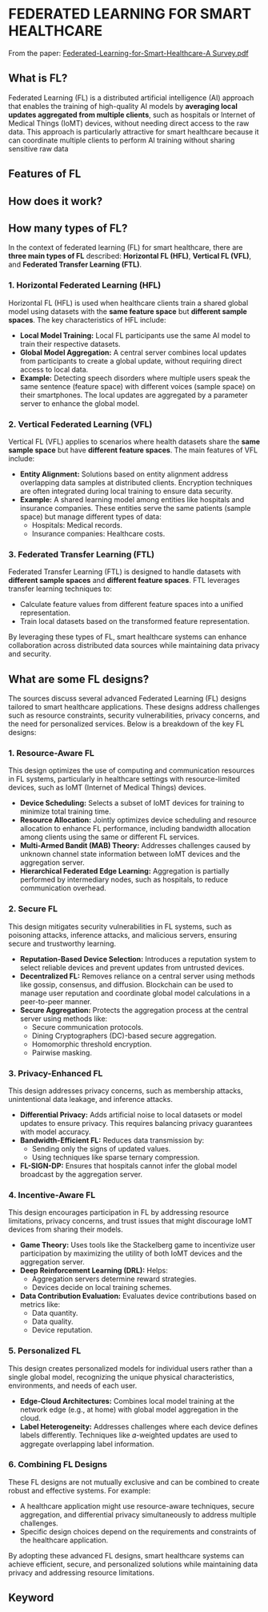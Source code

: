 # FEDERATED LEARNING FOR SMART HEALTHCARE

From the paper: [Federated-Learning-for-Smart-Healthcare-A Survey.pdf](/Paper/Federated-Learning-for-Smart-Healthcare-A%20Survey.pdf)

## What is FL?

Federated Learning (FL) is a distributed artificial intelligence (AI) approach that enables the training of high-quality AI models by **averaging local updates aggregated from multiple clients**, such as hospitals or Internet of Medical Things (IoMT) devices, without needing direct access to the raw data. This approach is particularly attractive for smart healthcare because it can coordinate multiple clients to perform AI training without sharing sensitive raw data

## Features of FL

## How does it work?

## How many types of FL?

In the context of federated learning (FL) for smart healthcare, there are **three main types of FL** described: **Horizontal FL (HFL)**, **Vertical FL (VFL)**, and **Federated Transfer Learning (FTL)**.

### 1. Horizontal Federated Learning (HFL)
Horizontal FL (HFL) is used when healthcare clients train a shared global model using datasets with the **same feature space** but **different sample spaces**. The key characteristics of HFL include:

- **Local Model Training:** Local FL participants use the same AI model to train their respective datasets.
- **Global Model Aggregation:** A central server combines local updates from participants to create a global update, without requiring direct access to local data.
- **Example:** Detecting speech disorders where multiple users speak the same sentence (feature space) with different voices (sample space) on their smartphones. The local updates are aggregated by a parameter server to enhance the global model.

### 2. Vertical Federated Learning (VFL)
Vertical FL (VFL) applies to scenarios where health datasets share the **same sample space** but have **different feature spaces**. The main features of VFL include:

- **Entity Alignment:** Solutions based on entity alignment address overlapping data samples at distributed clients. Encryption techniques are often integrated during local training to ensure data security.
- **Example:** A shared learning model among entities like hospitals and insurance companies. These entities serve the same patients (sample space) but manage different types of data:
  - Hospitals: Medical records.
  - Insurance companies: Healthcare costs.

### 3. Federated Transfer Learning (FTL)
Federated Transfer Learning (FTL) is designed to handle datasets with **different sample spaces** and **different feature spaces**. FTL leverages transfer learning techniques to:

- Calculate feature values from different feature spaces into a unified representation.
- Train local datasets based on the transformed feature representation.

By leveraging these types of FL, smart healthcare systems can enhance collaboration across distributed data sources while maintaining data privacy and security.

## What are some FL designs?

The sources discuss several advanced Federated Learning (FL) designs tailored to smart healthcare applications. These designs address challenges such as resource constraints, security vulnerabilities, privacy concerns, and the need for personalized services. Below is a breakdown of the key FL designs:

### 1. Resource-Aware FL
This design optimizes the use of computing and communication resources in FL systems, particularly in healthcare settings with resource-limited devices, such as IoMT (Internet of Medical Things) devices.

- **Device Scheduling:** Selects a subset of IoMT devices for training to minimize total training time.
- **Resource Allocation:** Jointly optimizes device scheduling and resource allocation to enhance FL performance, including bandwidth allocation among clients using the same or different FL services.
- **Multi-Armed Bandit (MAB) Theory:** Addresses challenges caused by unknown channel state information between IoMT devices and the aggregation server.
- **Hierarchical Federated Edge Learning:** Aggregation is partially performed by intermediary nodes, such as hospitals, to reduce communication overhead.

### 2. Secure FL
This design mitigates security vulnerabilities in FL systems, such as poisoning attacks, inference attacks, and malicious servers, ensuring secure and trustworthy learning.

- **Reputation-Based Device Selection:** Introduces a reputation system to select reliable devices and prevent updates from untrusted devices.
- **Decentralized FL:** Removes reliance on a central server using methods like gossip, consensus, and diffusion. Blockchain can be used to manage user reputation and coordinate global model calculations in a peer-to-peer manner.
- **Secure Aggregation:** Protects the aggregation process at the central server using methods like:
  - Secure communication protocols.
  - Dining Cryptographers (DC)-based secure aggregation.
  - Homomorphic threshold encryption.
  - Pairwise masking.

### 3. Privacy-Enhanced FL
This design addresses privacy concerns, such as membership attacks, unintentional data leakage, and inference attacks.

- **Differential Privacy:** Adds artificial noise to local datasets or model updates to ensure privacy. This requires balancing privacy guarantees with model accuracy.
- **Bandwidth-Efficient FL:** Reduces data transmission by:
  - Sending only the signs of updated values.
  - Using techniques like sparse ternary compression.
- **FL-SIGN-DP:** Ensures that hospitals cannot infer the global model broadcast by the aggregation server.

### 4. Incentive-Aware FL
This design encourages participation in FL by addressing resource limitations, privacy concerns, and trust issues that might discourage IoMT devices from sharing their models.

- **Game Theory:** Uses tools like the Stackelberg game to incentivize user participation by maximizing the utility of both IoMT devices and the aggregation server.
- **Deep Reinforcement Learning (DRL):** Helps:
  - Aggregation servers determine reward strategies.
  - Devices decide on local training schemes.
- **Data Contribution Evaluation:** Evaluates device contributions based on metrics like:
  - Data quantity.
  - Data quality.
  - Device reputation.

### 5. Personalized FL
This design creates personalized models for individual users rather than a single global model, recognizing the unique physical characteristics, environments, and needs of each user.

- **Edge-Cloud Architectures:** Combines local model training at the network edge (e.g., at home) with global model aggregation in the cloud.
- **Label Heterogeneity:** Addresses challenges where each device defines labels differently. Techniques like 𝛼-weighted updates are used to aggregate overlapping label information.

### 6. Combining FL Designs
These FL designs are not mutually exclusive and can be combined to create robust and effective systems. For example:
- A healthcare application might use resource-aware techniques, secure aggregation, and differential privacy simultaneously to address multiple challenges.
- Specific design choices depend on the requirements and constraints of the healthcare application.

By adopting these advanced FL designs, smart healthcare systems can achieve efficient, secure, and personalized solutions while maintaining data privacy and addressing resource limitations.

## Keyword
